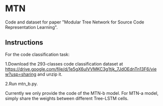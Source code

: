 # MTN

Code and dataset for paper "Modular Tree Network for Source Code Representation Learning".

## Instructions

For the code classification task:

1.Download the 293-classes code classification dataset at https://drive.google.com/file/d/1e5gX6ulVVMKC3g1tjk_7JdOEdnTn13F6/view?usp=sharing and unzip it.

2.Run mtn_b.py.

Currently we only provide the code of the MTN-b model. For MTN-a model, simply share the weights between different Tree-LSTM cells.
